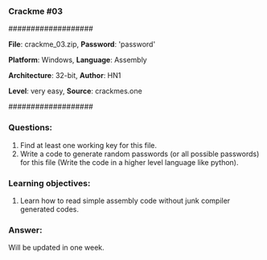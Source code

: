### Crackme #03

###################

**File**: crackme_03.zip,    **Password**: 'password'

**Platform**: Windows,   **Language**: Assembly

**Architecture**: 32-bit,   **Author**: HN1

**Level**: very easy,    **Source**: crackmes.one

###################

### Questions:

1. Find at least one working key for this file.
2. Write a code to generate random passwords (or all possible passwords) for this file (Write the code in a higher level language like python).

### Learning objectives:

1. Learn how to read simple assembly code without junk compiler generated codes.

### Answer:

Will be updated in one week.
